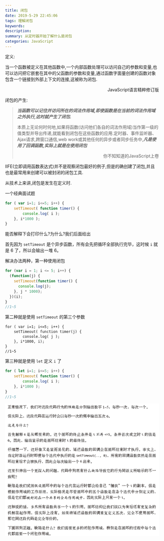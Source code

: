 ```yaml
---
title: 闭包
date: 2019-5-29 22:45:06
tags: 理解闭包
keywords:
description:
summary: 从定时器开始了解什么是闭包
categories: JavaScript
---
```


定义:

当一个函数被定义在其他函数中,一个内部函数处理可以访问自己的参数和变量,也可以访问把它嵌套在其中的父函数的参数和变量,通过函数字面量创建的函数对象包含一个链接到外部上下文的连接,这被称为闭包.<p align="right"> JavaScript语言精粹修订版</p>



闭包的产生:

> ***当函数可以记住并访问所在的词法作用域,即使函数是在当前的词法作用域之外执行,这时就产生了闭包.***
>
> 本质上无论何时何地,如果将函数(访问他们各自的词法作用域)当作第一级的值类型并导出传递,就能看到闭包在这些函数的应用.定时器、事件监听器、Ajax请求,跨窗口通信,web work或其他任何的异步或者同步任务中,***凡是使用了回调函数,实际上就是在使用闭包***							<p align="right">你不知知道的JavaScript上卷</p>

IIFE(立即调用函数表达式)并不是观察闭包最好的例子,但是的确创建了闭包,并且也是最常用来创建可以被封闭的闭包工具.

从技术上来讲,闭包是发生在定义时.

一个经典面试题

```js
for ( var i=1; i<=5; i++) {
	setTimeout( function timer() {
		console.log( i );
	}, i*1000 );
}
```

能否解释下会打印什么?为什么?我们后面给出





首先因为 `setTimeout` 是个异步函数，所有会先把循环全部执行完毕，这时候 `i` 就是 6 了，所以会输出一堆 6。

解决办法两种，第一种使用闭包

```js
for (var i = 1; i <= 5; i++) {
  (function(j) {
    setTimeout(function timer() {
      console.log(j);
    }, j * 1000);
  })(i);
}
//1~5
```

第二种就是使用 `setTimeout` 的第三个参数

```
for ( var i=1; i<=5; i++) {
	setTimeout( function timer(j) {
		console.log( j );
	}, i*1000, i);
}
//1~5
```

第三种就是使用 `let` 定义 `i` 了

```js
for ( let i=1; i<=5; i++) {
	setTimeout( function timer() {
		console.log( i );
	}, i*1000 );
}
//1~5
```



![1639494322510](闭包/1639494322510.png)